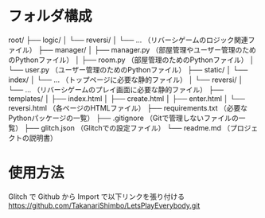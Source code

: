 # フォルダ構成

root/
  ├── logic/
  │   └── reversi/
  │       └── ...       （リバーシゲームのロジック関連ファイル）
  ├── manager/
  │   ├── manager.py    （部屋管理やユーザー管理のためのPythonファイル）
  │   ├── room.py       （部屋管理のためのPythonファイル）
  │   └── user.py       （ユーザー管理のためのPythonファイル）
  ├── static/
  │   └── index/
  │       └── ...       （トップページに必要な静的ファイル）
  │   └── reversi/
  │       └── ...       （リバーシゲームのプレイ画面に必要な静的ファイル）
  ├── templates/
  │   ├── index.html
  │   ├── create.html
  │   ├── enter.html
  │   └── reversi.html  （各ページのHTMLファイル）
  ├── requirements.txt  （必要なPythonパッケージの一覧）
  ├── .gitignore        （Gitで管理しないファイルの一覧）
  ├── glitch.json       （Glitchでの設定ファイル）
  └── readme.md         （プロジェクトの説明書）


# 使用方法

Glitch で Github から Import で以下リンクを張り付ける
https://github.com/TakanariShimbo/LetsPlayEverybody.git